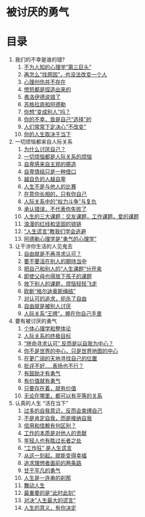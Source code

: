 # 被讨厌的勇气
# 目录  
1. 我们的不幸是谁的错?
   1. [不为人知的心理学“第三巨头”](./Chapter-1/1-1.md)
   2. [再怎么“找原因”，也没法改变一个人](./Chapter-1/1-2.md)
   3. [心理创伤并不存在](./Chapter-1/1-3.md)
   4. [愤怒都是捏造出来的](./Chapter-1/1-4.md)
   5. [弗洛伊德说错了](./Chapter-1/1-5.md)
   6. [苏格拉底和阿德勒](./Chapter-1/1-6.md)
   7. [你想“变成别人”吗？](./Chapter-1/1-7.md)
   8. [你的不幸，皆是自己“选择”的](./Chapter-1/1-8.md)
   9. [人们常常下定决心“不改变”](./Chapter-1/1-9.md)
   10. [你的人生取决于当下](./Chapter-1/1-10.md)
2. 一切烦恼都来自人际关系  
   1. [为什么讨厌自己？]()
   2. [一切烦恼都是人际关系的烦恼]()
   3. [自卑感来自主观的臆造]()
   4. [自卑情结只是一种借口]()
   5. [越自负的人越自卑]()
   6. [人生不是与他人的比赛]()
   7. [在意你长相的，只有你自己]()
   8. [人际关系中的“权力斗争”与复仇]()
   9. [承认错误，不代表你失败了]()
   10. [人生的三大课题：交友课题，工作课题，爱的课题]()
   11. [浪漫的红线和坚固的锁链]()
   12. [“人生谎言”教我们学会逃避]()
   13. [阿德勒心理学是“勇气的心理学”]()
3. 让干涉你生活的人见鬼去
   1. [自由就是不再寻求认可？]()
   2. [要不要活在别人的期待当中]()
   3. [把自己和别人的“人生课题”分开来]()
   4. [即使父母也得放下孩子的课题]()
   5. [放下别人的课题，烦恼轻轻飞走]()
   6. [砍断“格尔迪奥斯绳结”]()
   7. [对认可的追求，扼杀了自由]()
   8. [自由就是被别人讨厌]()
   9. [人际关系“王牌”，握在你自己手里]()
4. 要有被讨厌的勇气
   1. [个体心理学和整体论]()
   2. [人际关系的终极目标]()
   3. [“拼命寻求认可” 反而是以自我为中心？]()
   4. [你不是世界的中心，只是世界地图的中心]()
   5. [在更广阔的天地寻找自己的位置]()
   6. [批评不好.....表扬也不行？]()
   7. [有鼓励才有勇气]()
   8. [有价值就有勇气]()
   9. [只要存在着，就有价值]()
   10. [无论在哪里，都可以有平等的关系]()
5. 认真的人生 “活在当下”
   1. [过多的自我意识，反而会束缚自己]()
   2. [不是肯定自我，而是接纳自我]()
   3. [信用和信赖有何区别？]()
   4. [工作的本质是对他人的贡献]()
   5. [年轻人也有胜过长者之处]()
   6. [“工作狂” 是人生谎言]()
   7. [从这一刻起，就能变得幸福]()
   8. [追求理想者面前的两条路]()
   9. [甘于平凡的勇气]()
   10. [人生是一连串的刹那]()
   11. [舞动人生]()
   12. [最重要的是“此时此刻”]()
   13. [对决“人生最大的谎言”]()
   14. [人生的意义，有你决定]()